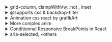<details>
<summary>grid-column, clampWithVw, :not , inset
</summary>

```css
    .grid-container > *:first-child {
        grid-column: 2;

.underline-indicators > [aria-selected="true"] {
color: hsl( var(--clr-white) / 1);

--gap: clamp(1.5rem, 5vw, 3.5rem);

margin-block-start:

.grid-container p:not([class]) {

--gap: min(6vw, 6rem);

    inset: 0 0 0 30%;


```


</details>



<details>
<summary>@supports css & backdrop-filter</summary>

```css
.nav > div {
	background: rgba(0, 0, 0, 0.9);
	/* firefox does not support backdrop-filter
    => set default bg */
}

@supports (backdrop-filter: blur(1rem)) {
	.nav > div {
		backdrop-filter: blur(1rem);
		background: rgba(255, 255, 255, 0.02);
		/* chrome does support backdrop-filter */
	}
}
```

</details>

<details>
<summary>Animation css react by grafikArt</summary>

```js
const Fade = ({ visible, children }) => {
	const [showChildren, setShowChildren] = useState(visible);

	useEffect(() => {
		if (visible) {
			setShowChildren(true);
		} else {
			const timer = setTimeout(() => {
				setShowChildren(false);
			}, 1000);
			return () => {
				clearTimeout(timer);
			};
		}
	}, [visible]);

	let className = "fade";
	if (!visible) {
		className += " out";
	}

	return <div className={className}>{showChildren && children}</div>;
};

export default Fade;
```

</details>

<details>
<summary>More complex anim
</summary>

```js
const VISIBLE = 1;
const HIDDEN = 2;
const ENTERING = 3;
const LEAVING = 4;

const Fade = ({ visible, children, duration = 1000 }) => {
	const childRef = useRef(children);
	const [state, setState] = useState(visible ? VISIBLE : HIDDEN);
	const className = state === VISIBLE ? "fade" : "fade out";

	if (visible) {
		childRef.current = children;
	}

	useEffect(() => {
		if (!visible) {
			setState(LEAVING);
		} else {
			setState((s) => (s === HIDDEN ? ENTERING : VISIBLE));
		}
	}, [visible]);

	useEffect(() => {
		if (state === LEAVING) {
			const timer = setTimeout(() => {
				setState(HIDDEN);
			}, 1000);
			return () => {
				clearTimeout(timer);
			};
		} else if (state === ENTERING) {
			// document.body.offsetHeight;
			setState(VISIBLE);
		}
	}, [state]);

	if (state === HIDDEN) {
		return null;
	}

	return <div className={className}>{childRef.current}</div>;
};
```

</details>

<details>
<summary>Conditionnal Responsive BreakPoints in React
</summary>

calling in main component

```js
const breakPoints = {
	mobile: "(max-width:560px)",
	tablet: "(min-width:561px) and (max-width:768px)",
	tablet: "(min-width:769x) and (max-width:1024px)",
	desktop: "(min-width:1024px)",
};

const MainComponent () => {
const [breakPoint, isBreakPoint] = useState();

	useEffect(() => {
		breakPointObserver(breakPoints, isBreakPoint);
	}, [breakPoint]);

	return (<ChildComponent breakPoint={breakPoint} />)

```

breakpoint functions

```js
function matchMediaQuery(breakPoints, setBreakPoint) {
	for (let key of Object.keys(breakPoints)) {
		if (window.matchMedia(`${breakPoints[key]}`).matches) {
			setBreakPoint(key);
		}
	}
}

export default function breakPointObserver(breakPoints, setBreakPoint) {
	matchMediaQuery(breakPoints, setBreakPoint);

	window.addEventListener("resize", () => {
		matchMediaQuery(breakPoints, setBreakPoint);
	});
}
```

</details>

<details>
<summary>
aria-selected, +others
</summary>
```css

.slide [aria-selected="true"] {
background-color: rgb(255, 255, 255);
}

````

```js

import img
src require
src={/asset/...}
````

</details>
